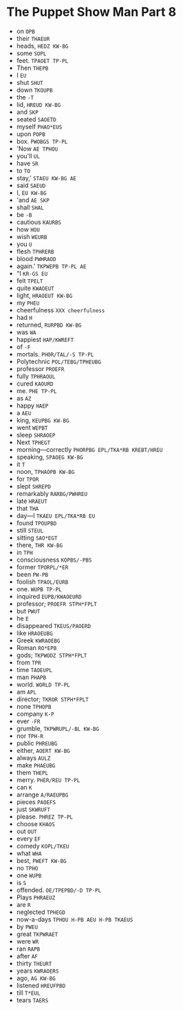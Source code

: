 # The Puppet Show Man Part 8

* on `OPB`
* their `THAEUR`
* heads, `HEDZ KW-BG`
* some `SOPL`
* feet. `TPAOET TP-PL`
* Then `THEPB`
* I `EU`
* shut `SHUT`
* down `TKOUPB`
* the `-T`
* lid, `HREUD KW-BG`
* and `SKP`
* seated `SAOETD`
* myself `PHAO*EUS`
* upon `POPB`
* box. `PWOBGS TP-PL`
* 'Now `AE TPHOU`
* you'll `UL`
* have `SR`
* to `TO`
* stay,' `STAEU KW-BG AE`
* said `SAEUD`
* I, `EU KW-BG`
* 'and `AE SKP`
* shall `SHAL`
* be `-B`
* cautious `KAURBS`
* how `HOU`
* wish `WEURB`
* you `U`
* flesh `TPHRERB`
* blood `PWHRAOD`
* again.' `TKPWEPB TP-PL AE`
* "I `KR-GS EU`
* felt `TPELT`
* quite `KWAOEUT`
* light, `HRAOEUT KW-BG`
* my `PHEU`
* cheerfulness `XXX cheerfulness`
* had `H`
* returned, `RURPBD KW-BG`
* was `WA`
* happiest `HAP/KWREFT`
* of `-F`
* mortals. `PHOR/TAL/-S TP-PL`
* Polytechnic `POL/TEBG/TPHEUBG`
* professor `PROEFR`
* fully `TPHRAOUL`
* cured `KAOURD`
* me. `PHE TP-PL`
* as `AZ`
* happy `HAEP`
* a `AEU`
* king, `KEUPBG KW-BG`
* went `WEPBT`
* sleep `SHRAOEP`
* Next `TPHEGT`
* morning—correctly `PHORPBG EPL/TKA*RB KREBT/HREU`
* speaking, `SPAOEG KW-BG`
* it `T`
* noon, `TPHAOPB KW-BG`
* for `TPOR`
* slept `SHREPD`
* remarkably `RARBG/PWHREU`
* late `HRAEUT`
* that `THA`
* day—I `TKAEU EPL/TKA*RB EU`
* found `TPOUPBD`
* still `STEUL`
* sitting `SAO*EGT`
* there, `THR KW-BG`
* in `TPH`
* consciousness `KOPBS/-PBS`
* former `TPORPL/*ER`
* been `PW-PB`
* foolish `TPAOL/EURB`
* one. `WUPB TP-PL`
* inquired `EUPB/KWAOEURD`
* professor; `PROEFR STPH*FPLT`
* but `PWUT`
* he `E`
* disappeared `TKEUS/PAOERD`
* like `HRAOEUBG`
* Greek `KWRAOEBG`
* Roman `RO*EPB`
* gods; `TKPWODZ STPH*FPLT`
* from `TPR`
* time `TAOEUPL`
* man `PHAPB`
* world. `WORLD TP-PL`
* am `APL`
* director; `TKROR STPH*FPLT`
* none `TPHOPB`
* company `K-P`
* ever `-FR`
* grumble, `TKPWRUPL/-BL KW-BG`
* nor `TPH-R`
* public `PHREUBG`
* either, `AOERT KW-BG`
* always `AULZ`
* make `PHAEUBG`
* them `THEPL`
* merry. `PHER/REU TP-PL`
* can `K`
* arrange `A/RAEUPBG`
* pieces `PAOEFS`
* just `SKWRUFT`
* please. `PHREZ TP-PL`
* choose `KHAOS`
* out `OUT`
* every `EF`
* comedy `KOPL/TKEU`
* what `WHA`
* best, `PWEFT KW-BG`
* no `TPHO`
* one `WUPB`
* is `S`
* offended. `OE/TPEPBD/-D TP-PL`
* Plays `PHRAEUZ`
* are `R`
* neglected `TPHEGD`
* now-a-days `TPHOU H-PB AEU H-PB TKAEUS`
* by `PWEU`
* great `TKPWRAET`
* were `WR`
* ran `RAPB`
* after `AF`
* thirty `THEURT`
* years `KWRAOERS`
* ago, `AG KW-BG`
* listened `HREUFPBD`
* till `T*EUL`
* tears `TAERS`
